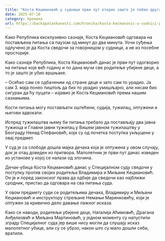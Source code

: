 ```yaml
---
title: "Коста Кецмановић у судници први пут открио зашто је побио другаре"
date: 2025-07-10
category: Хроника
url: https://backapalankavesti.com/hronika/kosta-kecmanovic-u-sudnici-prvi-put-otkrio-zasto-je-pobio-drugare/
---
```


Како Република ексклузивно сазнаје, Коста Кецмановић одговара на постављена питања са паузом од минут до два минута. Уочи суђења одлучено је да Коста сведочи за говорницом у судници, а не из посебне просторије.

Како сазнаје Република, Коста Кецмановић данас је први пут одогворио на питање које већ годину и по дана мучи све родитеље убијене деце, а то је зашто је убио вршњаке.

– Осећао сам се одбаченим од стране деце и зато сам то урадио. Ја сам 3. маја понео пиштољ да бих то урадио умишљајно, али нисам био сигуран да ћу пуцати – изјавио је Коста Кецмановић према нашим сазнањима.

Кости питања могу постављати оштећени, судија, тужилац, оптужени и његови адвокати.

Испред тужилаштва њему би питања требало да постављају два јавна тужиоца и Главни јавни тужилац у Вишем јавном тужилаштву у Београду Ненад Стефановић, који су од почетка поступка укљуцени у овај предмет.

У суд је са слободе дошла мајка дечака која је оптужена у овом случају, док је отац доведен из притвора. Малолетник је први пут данас изведен из установе у којој се налази од злочина.

Дечак-убица Коста Кецмановић данас у Специјалном суду сведочи у поступку против својих родитеља Владимира и Миљане Кецмановић. Он је и поред законског права да одбије да сведочи као најближи сродник, пристао да одговара на сва питања суда.

У овом предмету суди се родитељима дечака, Владимиру и Миљани Кецмановић и инструктору стрељане Немањи Маринковићу, који је оптужен за кривично дело давање лажног исказа.

Како се наводи, родитељи убијене деце, Наталија Аћимовић, Драгана Анђелковић и Миљана Мартиновић, у једном моменту су напустили зграду Специјалног суда јер више нису могли да слушају исказ малолетног убице, али су се убрзо, након што су мало дошли себи, вратили.
